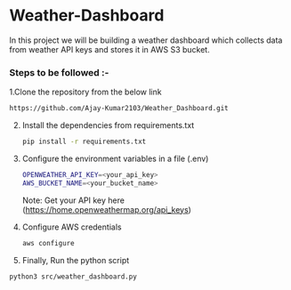 # Weather-Dashboard

In this project we will be building a weather dashboard which collects data from weather API keys and stores it in AWS S3 bucket.

### Steps to be followed :-

1.Clone the repository from the below link
```sh
https://github.com/Ajay-Kumar2103/Weather_Dashboard.git
```

2. Install the dependencies from requirements.txt
   
   ```sh
   pip install -r requirements.txt
   ```

3. Configure the environment variables in a file (.env)

   ```sh
   OPENWEATHER_API_KEY=<your_api_key>
   AWS_BUCKET_NAME=<your_bucket_name>
   ```
   Note: Get your API key here (https://home.openweathermap.org/api_keys)

4. Configure AWS credentials
   ```sh
   aws configure
   ```

5. Finally, Run the python script
```sh
python3 src/weather_dashboard.py
```
